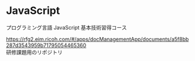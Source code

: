 # JavaScript

プログラミング言語 JavaScript 基本技術習得コース

https://rfg2.eim.ricoh.com/#/apps/docManagementApp/documents/a5f8bb287d3543959b71795054465360  
研修課題用のリポジトリ
